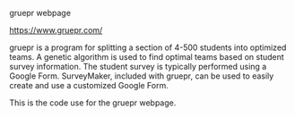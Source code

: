 gruepr webpage

https://www.gruepr.com/

gruepr is a program for splitting a section of 4-500 students into optimized teams. A genetic algorithm is used to find optimal teams based on student survey information. The student survey is typically performed using a Google Form. SurveyMaker, included with gruepr, can be used to easily create and use a customized Google Form.

This is the code use for the gruepr webpage.

